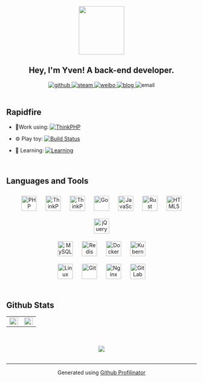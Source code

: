 <div align="center">
<img src="https://blog.yvenchang.cn/usr/uploads/2020/03/2672982921.png" align="center" height="128" width="120" />
</div>  
  

## <div align="center">Hey, I'm Yven! A back-end developer.</div>  
  

<div align="center">
<a href="https://github.com/yven" target="_blank">
<img src=https://img.shields.io/badge/github-%2324292e.svg?&style=for-the-badge&logo=github&logoColor=white alt=github style="margin-bottom: 5px;" />
</a>
<a href="" target="_blank">
<img src=https://img.shields.io/badge/steam-%23274056.svg?&style=for-the-badge&logo=steam&logoColor=white alt=steam style="margin-bottom: 5px;" />
</a>
<a href="" target="_blank">
<img src=https://img.shields.io/badge/weibo-%23d54443.svg?&style=for-the-badge&logo=sinaweibo&logoColor=white alt=weibo style="margin-bottom: 5px;" />
</a>
<a href="https://blog.yvenchang.cn" target="_blank">
<img src=https://img.shields.io/badge/blog-%23d3d3d3.svg?&style=for-the-badge&logoColor=white alt=blog style="margin-bottom: 5px;" />
</a>
<img src=https://img.shields.io/badge/email-eXZlbmNoYW5nQDE2My5jb20=-%23d3d3d3.svg?&style=for-the-badge&logoColor=white alt=email style="margin-bottom: 5px;" />
</div>


<br/>  


## Rapidfire

- 🔨Work using: [![ThinkPHP](https://img.shields.io/badge/ThinkPHP-6.0-green)](https://www.kancloud.cn/manual/thinkphp6_0/1037479)

- ⚙️ Play toy: [![Build Status](https://img.shields.io/badge/workerman-1.4.3-blue)](https://github.com/Yven/webman)

- 🌱 Learning: [![Learning](https://img.shields.io/badge/rust-1.25.1-blue)](https://github.com/Yven/learningRust)

<br/>  


## Languages and Tools  
<div align="center">  
<a href="https://www.php.net/" target="_blank"><img style="margin: 10px" src="https://profilinator.rishav.dev/skills-assets/php-original.svg" alt="PHP" height="40" /></a>
<a href="https://www.thinkphp.cn/" target="_blank"><img style="margin: 10px" src="https://www.thinkphp.cn/Public/new/img/header_logo.png" alt="ThinkPHP" height="40" /></a>
<a href="https://www.workerman.net/" target="_blank"><img style="margin: 10px" src="https://favicon.yandex.net/favicon/v2/workerman.net?size=32" alt="ThinkPHP" height="40" /></a>
<a href="https://go.dev/" target="_blank"><img style="margin: 10px" src="https://profilinator.rishav.dev/skills-assets/go-original.svg" alt="Go" height="40" /></a>  
<a href="https://www.javascript.com/" target="_blank"><img style="margin: 10px" src="https://profilinator.rishav.dev/skills-assets/javascript-original.svg" alt="JavaScript" height="40" /></a>  
<a href="https://www.rust-lang.org/" target="_blank"><img style="margin: 10px" src="https://profilinator.rishav.dev/skills-assets/rust-plain.svg" alt="Rust" height="40" /></a>  
<a href="https://en.wikipedia.org/wiki/HTML5" target="_blank"><img style="margin: 10px" src="https://profilinator.rishav.dev/skills-assets/html5-original-wordmark.svg" alt="HTML5" height="40" /></a>  
<a href="https://jquery.com/" target="_blank"><img style="margin: 10px" src="https://profilinator.rishav.dev/skills-assets/jquery.png" alt="jQuery" height="40" /></a> 
<br/>
<a href="https://www.mysql.com/" target="_blank"><img style="margin: 10px" src="https://profilinator.rishav.dev/skills-assets/mysql-original-wordmark.svg" alt="MySQL" height="40" /></a>  
<a href="https://redis.io/" target="_blank"><img style="margin: 10px" src="https://profilinator.rishav.dev/skills-assets/redis-original-wordmark.svg" alt="Redis" height="40" /></a>  
<a href="https://www.docker.com/" target="_blank"><img style="margin: 10px" src="https://profilinator.rishav.dev/skills-assets/docker-original-wordmark.svg" alt="Docker" height="40" /></a>  
<a href="https://kubernetes.io/" target="_blank"><img style="margin: 10px" src="https://profilinator.rishav.dev/skills-assets/kubernetes-icon.svg" alt="Kubernetes" height="40" /></a>  
<br/>  
<a href="https://www.linux.org/" target="_blank"><img style="margin: 10px" src="https://profilinator.rishav.dev/skills-assets/linux-original.svg" alt="Linux" height="40" /></a>  
<a href="https://github.com/" target="_blank"><img style="margin: 10px" src="https://profilinator.rishav.dev/skills-assets/git-scm-icon.svg" alt="Git" height="40" /></a>  
<a href="https://www.nginx.com/" target="_blank"><img style="margin: 10px" src="https://profilinator.rishav.dev/skills-assets/nginx-original.svg" alt="Nginx" height="40" /></a>  
<a href="https://about.gitlab.com/" target="_blank"><img style="margin: 10px" src="https://profilinator.rishav.dev/skills-assets/gitlab.svg" alt="GitLab" height="40" /></a>  
</div>  

<br/>  


## Github Stats  
<table align="center"><tr><td valign="center" width="50%">

<img src="https://github-readme-stats.vercel.app/api?username=yven&show_icons=true&count_private=true&hide_border=true&style=flat-square&theme=material-palenight&hide=contribs" align="left" style="width: 100%" />

</td><td valign="center" width="50%">

<img src="https://github-readme-stats.vercel.app/api/top-langs/?username=yven&hide_border=true&layout=compact&theme=material-palenight" align="left" style="width: 100%" />

</td></tr></table>  

<br/>  

  

<br/>  

<div align="center">
<img src="https://komarev.com/ghpvc/?username=yven&label=Profile+Views" align="center" />
</div>  
  

<br/>  


----
<div align="center">Generated using <a href="https://profilinator.rishav.dev/" target="_blank">Github Profilinator</a></div>
